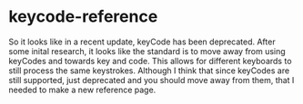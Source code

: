 # keycode-reference

So it looks like in a recent update, keyCode has been deprecated. After some inital research, it looks like the standard is to move away from using keyCodes and towards key and code. This allows for different keyboards to still process the same keystrokes. Although I think that since keyCodes are still supported, just deprecated and you should move away from them, that I needed to make a new reference page.

